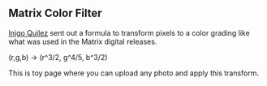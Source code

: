 ## Matrix Color Filter

[Inigo Quilez](https://iquilezles.org/) sent out a formula to transform pixels
to a color grading like what was used in the Matrix digital releases.

(r,g,b) -> (r^3/2, g^4/5, b^3/2)

This is toy page where you can upload any photo and apply this transform.

